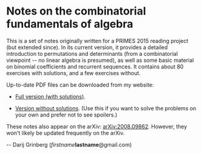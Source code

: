 # Notes on the combinatorial fundamentals of algebra

This is a set of notes originally written for a PRIMES 2015
reading project (but extended since). In its current version, it
provides a detailed introduction to permutations and determinants
(from a combinatorial viewpoint -- no linear algebra is presumed),
as well as some basic material on binomial coefficients and
recurrent sequences.
It contains about 80 exercises with solutions, and a few exercises
without.

Up-to-date PDF files can be downloaded from my website:

- [Full version (with solutions)](http://www.cip.ifi.lmu.de/~grinberg/primes2015/sols.pdf).

- [Version without solutions](http://www.cip.ifi.lmu.de/~grinberg/primes2015/probs.pdf).
(Use this if you want to solve the problems on your own and prefer not to see
spoilers.)

These notes also appear on the arXiv: [arXiv:2008.09862](https://arxiv.org/abs/2008.09862).
However, they won't likely be updated frequently on the
arXiv.

-- Darij Grinberg (*firstname***lastname**@gmail.com)
